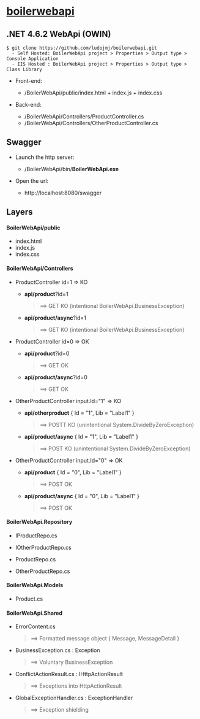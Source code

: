 # [boilerwebapi](https://github.com/ludojmj/boilerwebapi)
## .NET 4.6.2 WebApi (OWIN)

```
$ git clone https://github.com/ludojmj/boilerwebapi.git
  - Self Hosted: BoilerWebApi project > Properties > Output type > Console Application
  - IIS Hosted : BoilerWebApi project > Properties > Output type > Class Library
```

* Front-end:
  * /BoilerWebApi/public/index.html + index.js + index.css

* Back-end:
  * /BoilerWebApi/Controllers/ProductController.cs
  * /BoilerWebApi/Controllers/OtherProductController.cs

## Swagger
* Launch the http server:
  * /BoilerWebApi/bin/**BoilerWebApi.exe**

* Open the url:
  * http://localhost:8080/swagger

## Layers

#### BoilerWebApi/public

* index.html
* index.js
* index.css

  
#### BoilerWebApi/Controllers
 
* ProductController id=1 => KO
  * **api/product**?id=1
    >  ==> GET KO (intentional BoilerWebApi.BusinessException)
  
  * **api/product/async**?id=1
    >  ==> GET KO (intentional BoilerWebApi.BusinessException)

* ProductController id=0 => OK
  * **api/product**?id=0
    >  ==> GET OK
  
  * **api/product/async**?id=0
    >  ==> GET OK


* OtherProductController input.Id="1" => KO
  * **api/otherproduct** { Id = "1", Lib = "Label1" }
    >  ==> POSTT KO (unintentional System.DivideByZeroException)
  
  * **api/product/async**  { Id = "1", Lib = "Label1" }
    >  ==> POST KO (unintentional System.DivideByZeroException)

* OtherProductController input.Id="0" => OK
  * **api/product**  { Id = "0", Lib = "Label1" }
    >  ==> POST OK
  
  * **api/product/async**  { Id = "0", Lib = "Label1" }
    >  ==> POST OK

 
#### BoilerWebApi.Repository
 
* IProductRepo.cs
* IOtherProductRepo.cs

* ProductRepo.cs
* OtherProductRepo.cs


#### BoilerWebApi.Models
 
* Product.cs


#### BoilerWebApi.Shared
 
* ErrorContent.cs
  > ==> Formatted message object { Message, MessageDetail }

* BusinessException.cs : Exception
  > ==> Voluntary BusinessException

* ConflictActionResult.cs : IHttpActionResult
  >  ==> Exceptions into HttpActionResult

* GlobalExceptionHandler.cs : ExceptionHandler
  >  ==> Exception shielding
